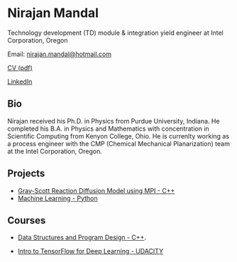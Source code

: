 
# Nirajan Mandal

Technology development (TD) module & integration yield engineer at Intel Corporation, Oregon

Email: nirajan.mandal@hotmail.com

[CV (pdf)](https://github.com/nirajan-mandal/Portfolio/blob/main/Nirajan_Mandal_CV_2021_GH.pdf)

[LinkedIn](https://www.linkedin.com/in/nirajan-mandal)

## Bio

Nirajan received his Ph.D. in Physics from Purdue University, Indiana. He completed his B.A. in Physics and Mathematics with concentration in Scientific Computing from Kenyon College, Ohio. He is currenlty working as a process engineer with the CMP (Chemical Mechanical Planarization) team at the Intel Corporation, Oregon.

## Projects

* [Gray-Scott Reaction Diffusion Model using MPI - C++](https://github.com/nirajan-mandal/Gray-Scott-Reaction-Diffusion-Model)
* [Machine Learning - Python](https://github.com/nirajan-mandal/Machine_Learning)

## Courses

* [Data Structures and Program Design - C++](https://github.com/nirajan-mandal/Data-Structures-and-Program-Design).

* [Intro to TensorFlow for Deep Learning - UDACITY](https://www.udacity.com/course/intro-to-tensorflow-for-deep-learning--ud187)
